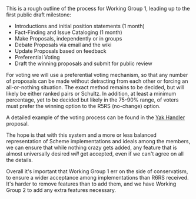 This is a rough outline of the process for
Working Group 1, leading up to the first
public draft milestone:

* Introductions and initial position statements (1 month)
* Fact-Finding and Issue Cataloging (1 month)
* Make Proposals, independently or in groups
* Debate Proposals via email and the wiki
* Update Proposals based on feedback
* Preferential Voting
* Draft the winning proposals and submit for public review

For voting we will use a preferential voting mechanism,
so that any number of proposals can be made without detracting
from each other or forcing an all-or-nothing situation.
The exact method remains to be decided, but will likely be
either ranked pairs or Schultz.  In addition,
at least a minimum percentage, yet to be decided but likely in the
75-90% range, of voters must prefer the winning option to the R5RS
(no-change) option.

A detailed example of the voting process can be found
in the [Yak Handler](SampleVoteYakHandler) proposal.

The hope is that with this system and a more or less balanced
representation of Scheme implementations and ideals among the
members, we can ensure that while nothing crazy gets added,
any feature that is almost universally desired _will_ get
accepted, even if we can't agree on all the details.

Overall it's important that Working Group 1 err on the side
of conservatism, to ensure a wider acceptance among implementations
than R6RS received.  It's harder to remove features than to add them,
and we have Working Group 2 to add any extra features necessary.
